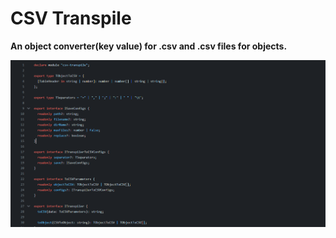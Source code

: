 # CSV Transpile

<p><b>An object converter(key value) for .csv and .csv files for objects.</b></p>

<img src="./preview.png" />

